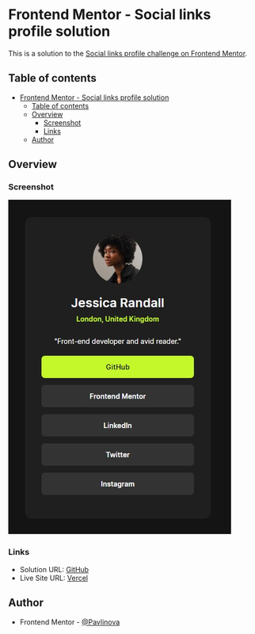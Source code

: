 # Frontend Mentor - Social links profile solution

This is a solution to the [Social links profile challenge on Frontend Mentor](https://www.frontendmentor.io/challenges/social-links-profile-UG32l9m6dQ).

## Table of contents

- [Frontend Mentor - Social links profile solution](#frontend-mentor---social-links-profile-solution)
  - [Table of contents](#table-of-contents)
  - [Overview](#overview)
    - [Screenshot](#screenshot)
    - [Links](#links)
  - [Author](#author)

## Overview

### Screenshot

![Screen](Screenshot_2.jpg)

### Links

- Solution URL: [GitHub](https://github.com/Pavlinova/frontend_mentor/tree/main/social-links-profile)
- Live Site URL: [Vercel](https://frontend-mentor-pttw.vercel.app/)

## Author

- Frontend Mentor - [@Pavlinova](https://www.frontendmentor.io/profile/Pavlinova)


